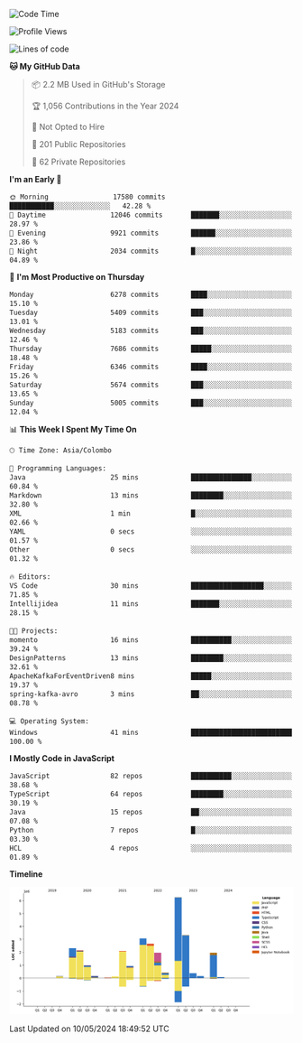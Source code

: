 
<!--START_SECTION:waka-->
![Code Time](http://img.shields.io/badge/Code%20Time-1%2C668%20hrs%2033%20mins-blue)

![Profile Views](http://img.shields.io/badge/Profile%20Views-0-blue)

![Lines of code](https://img.shields.io/badge/From%20Hello%20World%20I%27ve%20Written-29.1%20million%20lines%20of%20code-blue)

**🐱 My GitHub Data** 

> 📦 2.2 MB Used in GitHub's Storage 
 > 
> 🏆 1,056 Contributions in the Year 2024
 > 
> 🚫 Not Opted to Hire
 > 
> 📜 201 Public Repositories 
 > 
> 🔑 62 Private Repositories 
 > 
**I'm an Early 🐤** 

```text
🌞 Morning                17580 commits       ███████████░░░░░░░░░░░░░░   42.28 % 
🌆 Daytime                12046 commits       ███████░░░░░░░░░░░░░░░░░░   28.97 % 
🌃 Evening                9921 commits        ██████░░░░░░░░░░░░░░░░░░░   23.86 % 
🌙 Night                  2034 commits        █░░░░░░░░░░░░░░░░░░░░░░░░   04.89 % 
```
📅 **I'm Most Productive on Thursday** 

```text
Monday                   6278 commits        ████░░░░░░░░░░░░░░░░░░░░░   15.10 % 
Tuesday                  5409 commits        ███░░░░░░░░░░░░░░░░░░░░░░   13.01 % 
Wednesday                5183 commits        ███░░░░░░░░░░░░░░░░░░░░░░   12.46 % 
Thursday                 7686 commits        █████░░░░░░░░░░░░░░░░░░░░   18.48 % 
Friday                   6346 commits        ████░░░░░░░░░░░░░░░░░░░░░   15.26 % 
Saturday                 5674 commits        ███░░░░░░░░░░░░░░░░░░░░░░   13.65 % 
Sunday                   5005 commits        ███░░░░░░░░░░░░░░░░░░░░░░   12.04 % 
```


📊 **This Week I Spent My Time On** 

```text
🕑︎ Time Zone: Asia/Colombo

💬 Programming Languages: 
Java                     25 mins             ███████████████░░░░░░░░░░   60.84 % 
Markdown                 13 mins             ████████░░░░░░░░░░░░░░░░░   32.80 % 
XML                      1 min               █░░░░░░░░░░░░░░░░░░░░░░░░   02.66 % 
YAML                     0 secs              ░░░░░░░░░░░░░░░░░░░░░░░░░   01.57 % 
Other                    0 secs              ░░░░░░░░░░░░░░░░░░░░░░░░░   01.32 % 

🔥 Editors: 
VS Code                  30 mins             ██████████████████░░░░░░░   71.85 % 
Intellijidea             11 mins             ███████░░░░░░░░░░░░░░░░░░   28.15 % 

🐱‍💻 Projects: 
momento                  16 mins             ██████████░░░░░░░░░░░░░░░   39.24 % 
DesignPatterns           13 mins             ████████░░░░░░░░░░░░░░░░░   32.61 % 
ApacheKafkaForEventDriven8 mins              █████░░░░░░░░░░░░░░░░░░░░   19.37 % 
spring-kafka-avro        3 mins              ██░░░░░░░░░░░░░░░░░░░░░░░   08.78 % 

💻 Operating System: 
Windows                  41 mins             █████████████████████████   100.00 % 
```

**I Mostly Code in JavaScript** 

```text
JavaScript               82 repos            ██████████░░░░░░░░░░░░░░░   38.68 % 
TypeScript               64 repos            ████████░░░░░░░░░░░░░░░░░   30.19 % 
Java                     15 repos            ██░░░░░░░░░░░░░░░░░░░░░░░   07.08 % 
Python                   7 repos             █░░░░░░░░░░░░░░░░░░░░░░░░   03.30 % 
HCL                      4 repos             ░░░░░░░░░░░░░░░░░░░░░░░░░   01.89 % 
```



**Timeline**

![Lines of Code chart](https://raw.githubusercontent.com/ccweerasinghe1994/ccweerasinghe1994/master/assets/bar_graph.png)


 Last Updated on 10/05/2024 18:49:52 UTC
<!--END_SECTION:waka-->
